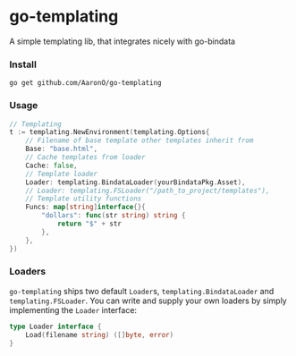 # go-templating

A simple templating lib, that integrates nicely with go-bindata

### Install

```
go get github.com/AaronO/go-templating
```

### Usage

```go
// Templating
t := templating.NewEnvironment(templating.Options{
    // Filename of base template other templates inherit from
    Base: "base.html",
    // Cache templates from loader
    Cache: false,
    // Template loader
    Loader: templating.BindataLoader(yourBindataPkg.Asset),
    // Loader: templating.FSLoader("/path_to_project/templates"),
    // Template utility functions
    Funcs: map[string]interface{}{
        "dollars": func(str string) string {
            return "$" + str
        },
    },
})
```

### Loaders

`go-templating` ships two default `Loader`s, `templating.BindataLoader` and `templating.FSLoader`. You can write and supply your own loaders by simply implementing the `Loader` interface:

```go
type Loader interface {
    Load(filename string) ([]byte, error)
}
```
